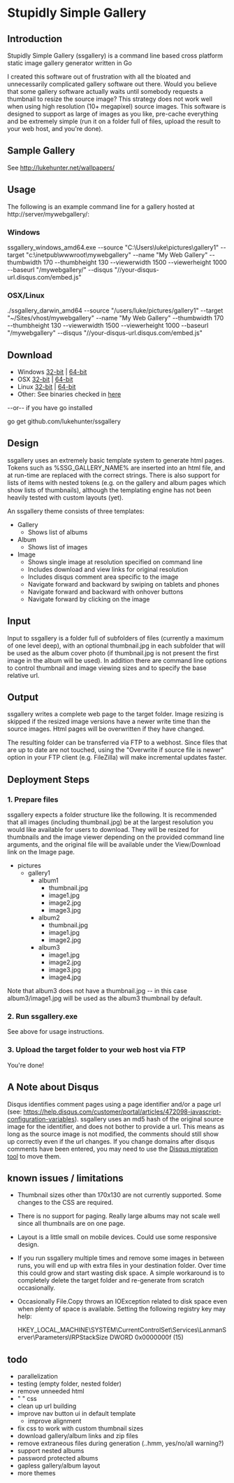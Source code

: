 # Stupidly Simple Gallery
## Introduction
Stupidly Simple Gallery (ssgallery) is a command line based cross platform static image gallery generator written in Go

I created this software out of frustration with all the bloated and unnecessarily complicated gallery software out there. Would you believe that some gallery software actually waits until somebody requests a thumbnail to resize the source image? This strategy does not work well when using high resolution (10+ megapixel) source images. This software is designed to support as large of images as you like, pre-cache everything and be extremely simple (run it on a folder full of files, upload the result to your web host, and you're done).

## Sample Gallery
See http://lukehunter.net/wallpapers/

## Usage
The following is an example command line for a gallery hosted at http://server/mywebgallery/:

### Windows

ssgallery_windows_amd64.exe --source "C:\Users\luke\pictures\gallery1" --target "c:\inetpub\wwwroot\mywebgallery" --name "My Web Gallery" --thumbwidth 170 --thumbheight 130 --viewerwidth 1500 --viewerheight 1000 --baseurl "/mywebgallery/" --disqus "//your-disqus-url.disqus.com/embed.js"

### OSX/Linux

./ssgallery_darwin_amd64 --source "/users/luke/pictures/gallery1" --target "~/Sites/vhost/mywebgallery" --name "My Web Gallery" --thumbwidth 170 --thumbheight 130 --viewerwidth 1500 --viewerheight 1000 --baseurl "/mywebgallery" --disqus "//your-disqus-url.disqus.com/embed.js"

## Download

- Windows [32-bit](http://lukehunter.net/ssgallery_release/ssgallery_windows_386.exe) | [64-bit](http://lukehunter.net/ssgallery_release/ssgallery_windows_amd64.exe)
- OSX [32-bit](http://lukehunter.net/ssgallery_release/ssgallery_darwin_386) | [64-bit](http://lukehunter.net/ssgallery_release/ssgallery_darwin_amd64)
- Linux [32-bit](http://lukehunter.net/ssgallery_release/ssgallery_linux_386) | [64-bit](http://lukehunter.net/ssgallery_release/ssgallery_linux_amd64)
- Other: See binaries checked in [here](http://lukehunter.net/ssgallery_release)

--or-- if you have go installed

go get github.com/lukehunter/ssgallery

## Design

ssgallery uses an extremely basic template system to generate html pages. Tokens such as %SSG_GALLERY_NAME% are inserted into an html file, and at run-time are replaced with the correct strings. There is also support for lists of items with nested tokens (e.g. on the gallery and album pages which show lists of thumbnails), although the templating engine has not been heavily tested with custom layouts (yet).

An ssgallery theme consists of three templates:

- Gallery
  - Shows list of albums
- Album
  - Shows list of images
- Image
  - Shows single image at resolution specified on command line
  - Includes download and view links for original resolution
  - Includes disqus comment area specific to the image
  - Navigate forward and backward by swiping on tablets and phones
  - Navigate forward and backward with onhover buttons
  - Navigate forward by clicking on the image
  
## Input
Input to ssgallery is a folder full of subfolders of files (currently a maximum of one level deep), with an optional thumbnail.jpg in each subfolder that will be used as the album cover photo (if thumbnail.jpg is not present the first image in the album will be used). In addition there are command line options to control thumbnail and image viewing sizes and to specify the base relative url.

## Output
ssgallery writes a complete web page to the target folder. Image resizing is skipped if the resized image versions have a newer write time than the source images. Html pages will be overwritten if they have changed.

The resulting folder can be transferred via FTP to a webhost. Since files that are up to date are not touched, using the "Overwrite if source file is newer" option in your FTP client (e.g. FileZilla) will make incremental updates faster.

## Deployment Steps
### 1. Prepare files
ssgallery expects a folder structure like the following. It is recommended that all images (including thumbnail.jpg) be at the largest resolution you would like available for users to download. They will be resized for thumbnails and the image viewer depending on the provided command line arguments, and the original file will be available under the View/Download link on the Image page.

- pictures
  - gallery1
    - album1
      - thumbnail.jpg
      - image1.jpg
      - image2.jpg
      - image3.jpg
    - album2
      - thumbnail.jpg 
      - image1.jpg
      - image2.jpg
    - album3
      - image1.jpg
      - image2.jpg
      - image3.jpg
      - image4.jpg
      
Note that album3 does not have a thumbnail.jpg -- in this case album3/image1.jpg will be used as the album3 thumbnail by default.
      
### 2. Run ssgallery.exe

See above for usage instructions.

### 3. Upload the target folder to your web host via FTP

You're done!

## A Note about Disqus
Disqus identifies comment pages using a page identifier and/or a page url (see: https://help.disqus.com/customer/portal/articles/472098-javascript-configuration-variables). ssgallery uses an md5 hash of the original source image for the identifier, and does not bother to provide a url. This means as long as the source image is not modified, the comments should still show up correctly even if the url changes. If you change domains after disqus comments have been entered, you may need to use the [Disqus migration tool](https://help.disqus.com/customer/portal/articles/286778-migration-tools) to move them.

## known issues / limitations
- Thumbnail sizes other than 170x130 are not currently supported. Some changes to the CSS are required.
- There is no support for paging. Really large albums may not scale well since all thumbnails are on one page. 
- Layout is a little small on mobile devices. Could use some responsive design.
- If you run ssgallery multiple times and remove some images in between runs, you will end up with extra files in your destination folder. Over time this could grow and start wasting disk space. A simple workaround is to completely delete the target folder and re-generate from scratch occasionally.
- Occasionally File.Copy throws an IOException related to disk space even when plenty of space is available. Setting the following registry key may help:

   HKEY_LOCAL_MACHINE\SYSTEM\CurrentControlSet\Services\LanmanServer\Parameters\IRPStackSize DWORD 0x0000000f (15) 

## todo
- parallelization
- testing (empty folder, nested folder)
- remove unneeded html
-   "       "    css
- clean up url building
- improve nav button ui in default template
  - improve alignment
- fix css to work with custom thumbnail sizes
- download gallery/album links and zip files
- remove extraneous files during generation (..hmm, yes/no/all warning?)
- support nested albums
- password protected albums
- gapless gallery/album layout
- more themes
